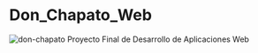 # Don_Chapato_Web
![don-chapato](https://github.com/user-attachments/assets/fe4f3f67-a15d-444a-abe9-16c567b3485c)
Proyecto Final de Desarrollo de Aplicaciones Web
